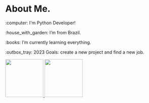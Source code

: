 <div>
  <h1>About Me.</h1>
  <p>:computer: I'm Python Developer!<p>
  <p>:house_with_garden: I’m from Brazil.<p>
  <p>:books: I’m currently learning everything.<p>
  <p>:outbox_tray: 2023 Goals: create a new project and find a new job.<p>
</div>
  
<div>
  <a href="https://github.com/muniz-luiz">
  <img height="120em" src="https://github-readme-stats.vercel.app/api?username=muniz-luiz&show_icons=true&theme=blue-green&include_all_commits=true&count_private=true"/>
  <img height="120em" src="https://github-readme-stats.vercel.app/api/top-langs/?username=muniz-luiz&layout=compact&langs_count=7&theme=blue-green"/>
</div>
